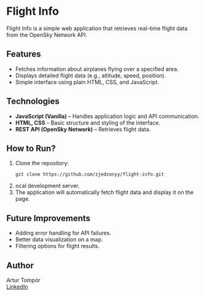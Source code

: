# Flight Info

Flight Info is a simple web application that retrieves real-time flight data from the OpenSky Network API.

## Features

- Fetches information about airplanes flying over a specified area.
- Displays detailed flight data (e.g., altitude, speed, position).
- Simple interface using plain HTML, CSS, and JavaScript.

## Technologies

- **JavaScript (Vanilla)** – Handles application logic and API communication.
- **HTML, CSS** – Basic structure and styling of the interface.
- **REST API (OpenSky Network)** – Retrieves flight data.

## How to Run?

1. Clone the repository:
   ```
   git clone https://github.com/zjedzonyy/flight-info.git
   ```
2. ocal development server.
3. The application will automatically fetch flight data and display it on the page.

## Future Improvements

- Adding error handling for API failures.
- Better data visualization on a map.
- Filtering options for flight results.

## Author

Artur Tompór\
[LinkedIn](https://linkedin.com/in/artompor)

